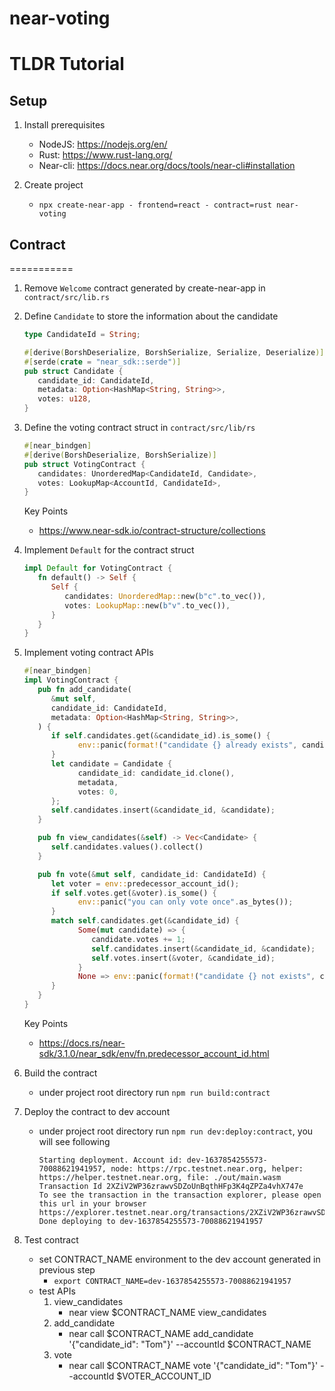 near-voting
==================

TLDR Tutorial
===========

## Setup
1. Install prerequisites
   - NodeJS: https://nodejs.org/en/
   - Rust: https://www.rust-lang.org/
   - Near-cli: https://docs.near.org/docs/tools/near-cli#installation

2. Create project
   - `npx create-near-app - frontend=react - contract=rust near-voting`
  

## Contract
===========
1. Remove `Welcome` contract generated by create-near-app in `contract/src/lib.rs`
2. Define `Candidate` to store the information about the candidate
   ```rust
   type CandidateId = String;

   #[derive(BorshDeserialize, BorshSerialize, Serialize, Deserialize)]
   #[serde(crate = "near_sdk::serde")]
   pub struct Candidate {
      candidate_id: CandidateId,
      metadata: Option<HashMap<String, String>>,
      votes: u128,
   }   
   ```

3. Define the voting contract struct in `contract/src/lib/rs`
   ```rust
   #[near_bindgen]
   #[derive(BorshDeserialize, BorshSerialize)]
   pub struct VotingContract {
      candidates: UnorderedMap<CandidateId, Candidate>,
      votes: LookupMap<AccountId, CandidateId>,
   }
   ```
   Key Points
   - https://www.near-sdk.io/contract-structure/collections

4. Implement `Default` for the contract struct
   ```rust
   impl Default for VotingContract {
      fn default() -> Self {
         Self {
            candidates: UnorderedMap::new(b"c".to_vec()),
            votes: LookupMap::new(b"v".to_vec()),
         }
      }
   }
   ```

5. Implement voting contract APIs
   ```rust
   #[near_bindgen]
   impl VotingContract {
      pub fn add_candidate(
         &mut self,
         candidate_id: CandidateId,
         metadata: Option<HashMap<String, String>>,
      ) {
         if self.candidates.get(&candidate_id).is_some() {
               env::panic(format!("candidate {} already exists", candidate_id).as_bytes());
         }
         let candidate = Candidate {
               candidate_id: candidate_id.clone(),
               metadata,
               votes: 0,
         };
         self.candidates.insert(&candidate_id, &candidate);
      }

      pub fn view_candidates(&self) -> Vec<Candidate> {
         self.candidates.values().collect()
      }

      pub fn vote(&mut self, candidate_id: CandidateId) {
         let voter = env::predecessor_account_id();
         if self.votes.get(&voter).is_some() {
               env::panic("you can only vote once".as_bytes());
         }
         match self.candidates.get(&candidate_id) {
               Some(mut candidate) => {
                  candidate.votes += 1;
                  self.candidates.insert(&candidate_id, &candidate);
                  self.votes.insert(&voter, &candidate_id);
               }
               None => env::panic(format!("candidate {} not exists", candidate_id).as_bytes()),
         }
      }
   }
   ```
   Key Points
   - https://docs.rs/near-sdk/3.1.0/near_sdk/env/fn.predecessor_account_id.html
6. Build the contract
   - under project root directory run `npm run build:contract`
7. Deploy the contract to dev account
   - under project root directory run `npm run dev:deploy:contract`, you will see following
      ```shell
      Starting deployment. Account id: dev-1637854255573-70088621941957, node: https://rpc.testnet.near.org, helper: https://helper.testnet.near.org, file: ./out/main.wasm
      Transaction Id 2XZiV2WP36zrawvSDZoUnBqthHFp3K4qZPZa4vhX747e
      To see the transaction in the transaction explorer, please open this url in your browser
      https://explorer.testnet.near.org/transactions/2XZiV2WP36zrawvSDZoUnBqthHFp3K4qZPZa4vhX747e
      Done deploying to dev-1637854255573-70088621941957      
      ```
8. Test contract
   - set CONTRACT_NAME environment to the dev account generated in previous step
      - `export CONTRACT_NAME=dev-1637854255573-70088621941957`
   - test APIs
      1. view_candidates
         - near view $CONTRACT_NAME view_candidates
      2. add_candidate
         - near call $CONTRACT_NAME add_candidate '{"candidate_id": "Tom"}' --accountId $CONTRACT_NAME
      3. vote
         - near call $CONTRACT_NAME vote '{"candidate_id": "Tom"}' --accountId $VOTER_ACCOUNT_ID